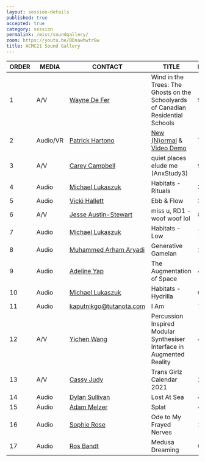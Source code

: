 ```yaml
---
layout: session-details
published: true
accepted: true
category: session
permalink: /misc/soundgallery/
zoom: https://youtu.be/BDnawhwtrGw
title: ACMC21 Sound Gallery
---
```


|ORDER|MEDIA|CONTACT|TITLE|DURATION|
|-----|------|-----|-----|-----|
|1|	A/V	|[Wayne De Fer](mailto:wdefehr@gmail.com)	|Wind in the Trees: The Ghosts on the Schoolyards of Canadian Residential Schools|	9:59|
|2|	Audio/VR|	[Patrick Hartono](mailto:hartono.patrick@gmail.com) |	[New (N)ormal](https://hubs.mozilla.com/5JouPDg/dystopia-trilogy-for-webvr-or-mozilla-hubs) & [Video Demo](https://youtu.be/HuoUVKb45Tk)|7:41 |
|3|	A/V|	[Carey Campbell](mailto:careycampbell74@gmail.com)|	quiet places elude me (AnxStudy3)|	9:43|
|4|	Audio|	[Michael Lukaszuk](mailto:michael.paul.lukaszuk@gmail.com)| Habitats - Rituals|	3:04|
|5	|Audio	|[Vicki Hallett](maito:info@vickihallett.com)	|Ebb & Flow	|3:02|
|6|	A/V|	[Jesse Austin-Stewart](mailto:jhjaustin@gmail.com)	|miss u, RD1 - woof woof lol|	8:13|
|7|	Audio|	[Michael Lukaszuk](mailto:michael.paul.lukaszuk@gmail.com)|Habitats - Low	|7:18|
|8|	Audio|	[Muhammed Arham Aryadi](mailto:arhamzetterlund@gmail.com)|	Generative Gamelan|	10:12|
|9|	Audio|	[Adeline Yap](mailto:jean.yap@aim.edu.au)	|The Augmentation of Space	|4:00|
|10	|Audio	|[Michael Lukaszuk](mailto:michael.paul.lukaszuk@gmail.com)|Habitats - Hydrilla	|6:26|
|11|	Audio	| kaputnikgo@tutanota.com|	I Am|	7:33|
|12|	A/V	| [Yichen Wang](mailto:u6463020@anu.edu.au)|	Percussion Inspired Modular Synthesiser Interface in Augmented Reality|	4:07|
|13|	A/V|	[Cassy Judy](mailto:cassyjudymusic@gmail.com)|	Trans Girlz Calendar 2021	|2:09|
|14|	Audio	|[Dylan Sullivan](mailto:dylan.sullivan@aim.edu.au)|	Lost At Sea |	4:04|
|15|	Audio|	[Adam Melzer](mailto:adammelzer@icloud.com)|	Splat	|4:04|
|16|	Audio|	[Sophie Rose](mailto:Sophie.Rose@aim.edu.au)|Ode to My Frayed Nerves	|18:06|
|17| Audio|  [Ros Bandt](mailto:ros.bandt@gmail.com) | Medusa Dreaming | 6:31|









  
